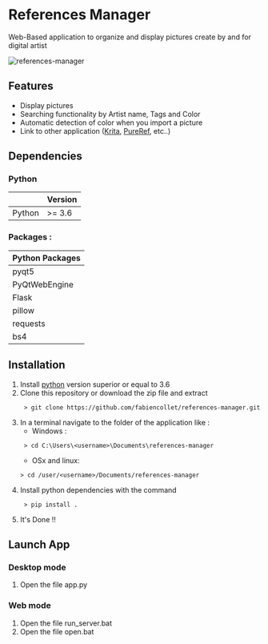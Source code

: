 # References Manager
Web-Based application to organize and display pictures create by and for digital artist

![references-manager](>static/docs/screen_01.png)

Features
--------

- Display pictures
- Searching functionality by Artist name, Tags and Color
- Automatic detection of color when you import a picture
- Link to other application ([Krita](https://krita.org/en/), [PureRef](https://www.pureref.com/), etc..) 

Dependencies
------------

### Python 

|        | Version |
| ------ | ------- |
| Python | \>= 3.6 |

### Packages :

| Python Packages      | 
| -------------------- | 
| pyqt5                |
| PyQtWebEngine        |
| Flask                |
| pillow               |
| requests             |
| bs4                  |

Installation
------------

1. Install [python](https://www.python.org/) version superior or equal to 3.6
2. Clone this repository or download the zip file and extract
   ```
    > git clone https://github.com/fabiencollet/references-manager.git
   ```
3. In a terminal navigate to the folder of the application like :
   - Windows :
   ```
    > cd C:\Users\<username>\Documents\references-manager
   ```
   - OSx and linux:
    ```
    > cd /user/<username>/Documents/references-manager
   ```
4. Install python dependencies with the command
   ```
    > pip install .
   ```
5. It's Done !!

Launch App
----------

### Desktop mode
1. Open the file app.py

### Web mode
1. Open the file run_server.bat
2. Open the file open.bat